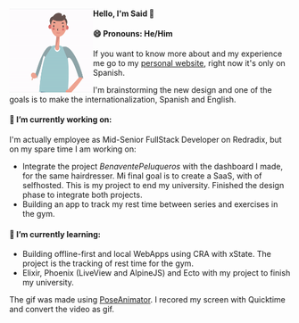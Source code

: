 #### Hello, I'm Said 👋<img align="left" width="150" height="150" src="https://raw.githubusercontent.com/Afsoon/Afsoon/master/hello.gif?raw=true" alt="animation svg waving the hand to say hi" />
#### 😄 Pronouns: He/Him
If you want to know more about and my experience me go to my <a href="https://saidatr.dev/">personal website</a>, right now it's only on Spanish.

I'm brainstorming the new design and one of the goals is to make the internationalization, Spanish and English.

#### 🔭 I’m currently working on:
I'm actually employee as Mid-Senior FullStack Developer on Redradix, but on my spare time I am working on:
  - Integrate the project *BenaventePeluqueros* with the dashboard I made, for the same hairdresser. Mi final goal is to create a SaaS, with of selfhosted. This is my project to end my university. Finished the design phase to integrate both projects.
  - Building an app to track my rest time between series and exercises in the gym.
#### 🌱 I’m currently learning:
- Building offline-first and local WebApps using CRA with xState. The project is the tracking of rest time for the gym.
- Elixir, Phoenix (LiveView and AlpineJS) and Ecto with my project to finish my university.

The gif was made using <a href="https://github.com/yemount/pose-animator/">PoseAnimator</a>. I recored my screen with Quicktime and convert the video as gif.
